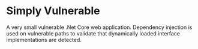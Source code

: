 # Simply Vulnerable


A very small vulnerable .Net Core web application.  Dependency injection is used on vulnerable paths to validate that dynamically loaded interface implementations are detected.

